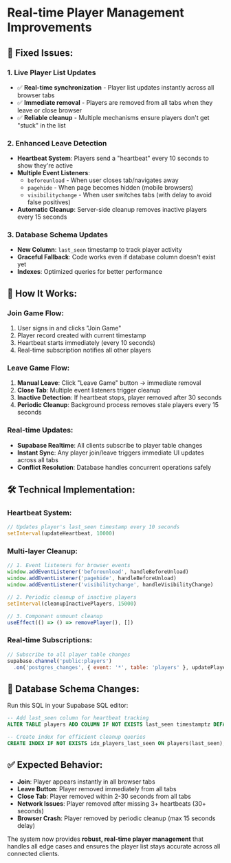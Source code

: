 # Real-time Player Management Improvements

## 🔧 **Fixed Issues:**

### **1. Live Player List Updates**
- ✅ **Real-time synchronization** - Player list updates instantly across all browser tabs
- ✅ **Immediate removal** - Players are removed from all tabs when they leave or close browser
- ✅ **Reliable cleanup** - Multiple mechanisms ensure players don't get "stuck" in the list

### **2. Enhanced Leave Detection**
- **Heartbeat System**: Players send a "heartbeat" every 10 seconds to show they're active
- **Multiple Event Listeners**: 
  - `beforeunload` - When user closes tab/navigates away
  - `pagehide` - When page becomes hidden (mobile browsers)
  - `visibilitychange` - When user switches tabs (with delay to avoid false positives)
- **Automatic Cleanup**: Server-side cleanup removes inactive players every 15 seconds

### **3. Database Schema Updates**
- **New Column**: `last_seen` timestamp to track player activity
- **Graceful Fallback**: Code works even if database column doesn't exist yet
- **Indexes**: Optimized queries for better performance

## 🚀 **How It Works:**

### **Join Game Flow:**
1. User signs in and clicks "Join Game"
2. Player record created with current timestamp
3. Heartbeat starts immediately (every 10 seconds)
4. Real-time subscription notifies all other players

### **Leave Game Flow:**
1. **Manual Leave**: Click "Leave Game" button → immediate removal
2. **Close Tab**: Multiple event listeners trigger cleanup
3. **Inactive Detection**: If heartbeat stops, player removed after 30 seconds
4. **Periodic Cleanup**: Background process removes stale players every 15 seconds

### **Real-time Updates:**
- **Supabase Realtime**: All clients subscribe to player table changes
- **Instant Sync**: Any player join/leave triggers immediate UI updates across all tabs
- **Conflict Resolution**: Database handles concurrent operations safely

## 🛠 **Technical Implementation:**

### **Heartbeat System:**
```javascript
// Updates player's last_seen timestamp every 10 seconds
setInterval(updateHeartbeat, 10000)
```

### **Multi-layer Cleanup:**
```javascript
// 1. Event listeners for browser events
window.addEventListener('beforeunload', handleBeforeUnload)
window.addEventListener('pagehide', handleBeforeUnload) 
window.addEventListener('visibilitychange', handleVisibilityChange)

// 2. Periodic cleanup of inactive players
setInterval(cleanupInactivePlayers, 15000)

// 3. Component unmount cleanup
useEffect(() => () => removePlayer(), [])
```

### **Real-time Subscriptions:**
```javascript
// Subscribe to all player table changes
supabase.channel('public:players')
  .on('postgres_changes', { event: '*', table: 'players' }, updatePlayers)
```

## 📝 **Database Schema Changes:**
Run this SQL in your Supabase SQL editor:
```sql
-- Add last_seen column for heartbeat tracking
ALTER TABLE players ADD COLUMN IF NOT EXISTS last_seen timestamptz DEFAULT now();

-- Create index for efficient cleanup queries  
CREATE INDEX IF NOT EXISTS idx_players_last_seen ON players(last_seen);
```

## ✅ **Expected Behavior:**
- **Join**: Player appears instantly in all browser tabs
- **Leave Button**: Player removed immediately from all tabs
- **Close Tab**: Player removed within 2-30 seconds from all tabs
- **Network Issues**: Player removed after missing 3+ heartbeats (30+ seconds)
- **Browser Crash**: Player removed by periodic cleanup (max 15 seconds delay)

The system now provides **robust, real-time player management** that handles all edge cases and ensures the player list stays accurate across all connected clients.
